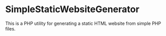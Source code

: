 # SimpleStaticWebsiteGenerator
This is a PHP utility for generating a static HTML website from simple PHP files.
